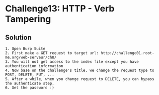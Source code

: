 # Challenge13: HTTP - Verb Tampering

## Solution

    1. Open Burp Suite
    2. First make a GET request to target url: http://challenge01.root-me.org/web-serveur/ch8/
    3. You will not get access to the index file except you have authentication information
    4. Now base on the challenge's title, we change the request type to POST, DELETE, PUT, ...
    5. After a while, when you change request to DELETE, you can bypass the authenticate step.
    6. Get the password :)
